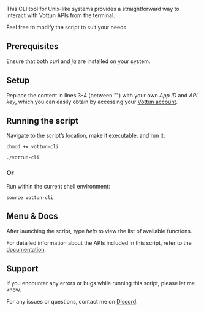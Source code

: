 This CLI tool for Unix-like systems provides a straightforward way to interact with Vottun APIs from the terminal.

Feel free to modify the script to suit your needs.

## Prerequisites

Ensure that both _curl_ and _jq_ are installed on your system.

## Setup

Replace the content in lines 3-4 (between "") with your own _App ID_ and _API key_, which you can easily obtain by accessing your [Vottun account](https://app.vottun.io/).

## Running the script

Navigate to the script’s location, make it executable, and run it:

```
chmod +x vottun-cli

./vottun-cli
```

### Or

Run within the current shell environment:

```
source vottun-cli
```

## Menu & Docs

After launching the script, type _help_ to view the list of available functions.

For detailed information about the APIs included in this script, refer to the [documentation](https://docs.vottun.io/).

## Support

If you encounter any errors or bugs while running this script, please let me know.

For any issues or questions, contact me on [Discord](https://discord.com/users/1206334838093643817).
